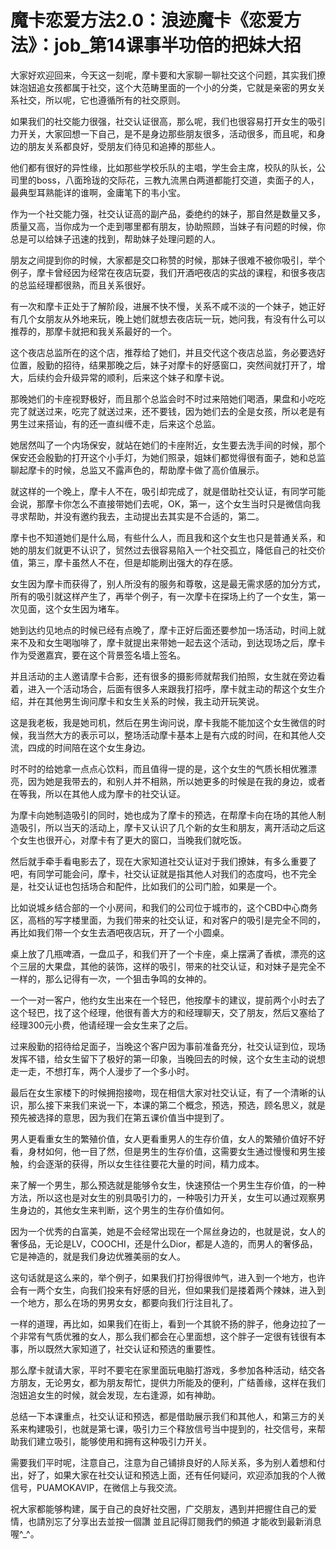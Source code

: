 # 魔卡恋爱方法2.0：浪迹魔卡《恋爱方法》：job_第14课事半功倍的把妹大招

大家好欢迎回来，今天这一刻呢，摩卡要和大家聊一聊社交这个问题，其实我们撩妹泡妞追女孩都属于社交，这个大范畴里面的一个小的分类，它就是亲密的男女关系社交，所以呢，它也遵循所有的社交原则。

如果我们的社交能力很强，社交认证很高，那么呢，我们也很容易打开女生的吸引力开关，大家回想一下自己，是不是身边那些朋友很多，活动很多，而且呢，和身边的朋友关系都良好，受朋友们待见和追捧的那些人。

他们都有很好的异性缘，比如那些学校乐队的主唱，学生会主席，校队的队长，公司里的boss，八面玲珑的交际花，三教九流黑白两道都能打交道，卖面子的人，最典型耳熟能详的谁啊，金庸笔下的韦小宝。

作为一个社交能力强，社交认证高的副产品，委绝约的妹子，那自然是数量又多，质量又高，当你成为一个走到哪里都有朋友，协助照顾，当妹子有问题的时候，你总是可以给妹子迅速的找到，帮助妹子处理问题的人。

朋友之间提到你的时候，大家都是交口称赞的时候，那妹子很难不被你吸引，举个例子，摩卡曾经因为经常在夜店玩耍，我们开酒吧夜店的实战的课程，和很多夜店的总监经理都很熟，而且关系很好。

有一次和摩卡正处于了解阶段，进展不快不慢，关系不咸不淡的一个妹子，她正好有几个女朋友从外地来玩，晚上她们就想去夜店玩一玩，她问我，有没有什么可以推荐的，那摩卡就把和我关系最好的一个。

这个夜店总监所在的这个店，推荐给了她们，并且交代这个夜店总监，务必要选好位置，殷勤的招待，结果那晚之后，妹子对摩卡的好感窗口，突然间就打开了，增大，后续约会升级异常的顺利，后来这个妹子和摩卡说。

那晚她们的卡座视野极好，而且那个总监会时不时过来陪她们喝酒，果盘和小吃吃完了就送过来，吃完了就送过来，还不要钱，因为她们去的全是女孩，所以老是有男生过来搭讪，有的还一直纠缠不走，后来这个总监。

她居然叫了一个内场保安，就站在她们的卡座附近，女生要去洗手间的时候，那个保安还会殷勤的打开这个小手灯，为她们照录，姐妹们都觉得很有面子，她和总监聊起摩卡的时候，总监又不露声色的，帮助摩卡做了高价值展示。

就这样的一个晚上，摩卡人不在，吸引却完成了，就是借助社交认证，有同学可能会说，那摩卡你怎么不直接带她们去呢，OK，第一，这个女生当时只是微信向我寻求帮助，并没有邀约我去，主动提出去其实是不合适的，第二。

摩卡也不知道她们是什么局，有些什么人，而且我和这个女生也只是普通关系，和她的朋友们就更不认识了，贸然过去很容易陷入一个社交孤立，降低自己的社交价值，第三，摩卡虽然人不在，但是却能刷出强大的存在感。

女生因为摩卡而获得了，别人所没有的服务和尊敬，这是最无需求感的加分方式，所有的吸引就这样产生了，再举个例子，有一次摩卡在探场上约了一个女生，第一次见面，这个女生因为堵车。

她到达约见地点的时候已经有点晚了，摩卡正好后面还要参加一场活动，时间上就来不及和女生喝咖啡了，摩卡就提出来带她一起去这个活动，到达现场之后，摩卡作为受邀嘉宾，要在这个背景签名墙上签名。

并且活动的主人邀请摩卡合影，还有很多的摄影师就帮我们拍照，女生就在旁边看着，进入一个活动场合，后面有很多人来跟我打招呼，摩卡就主动的帮这个女生介绍，并在其他男生询问摩卡和女生关系的时候，我主动开玩笑说。

这是我老板，我是她司机，然后在男生询问说，摩卡我能不能加这个女生微信的时候，我当然大方的表示可以，整场活动摩卡基本上是有六成的时间，在和其他人交流，四成的时间陪在这个女生身边。

时不时的给她拿一点点心饮料，而且值得一提的是，这个女生的气质长相优雅漂亮，因为她是我带去的，和别人并不相熟，所以她更多的时候是在我的身边，或者在等我，所以在其他人成为摩卡的社交认证。

为摩卡向她制造吸引的同时，她也成为了摩卡的预选，在帮摩卡向在场的其他人制造吸引，所以当天的活动上，摩卡又认识了几个新的女生和朋友，离开活动之后这个女生也很开心，对摩卡有了更大的窗口，当晚我们就吃饭。

然后就手牵手看电影去了，现在大家知道社交认证对于我们撩妹，有多么重要了吧，有同学可能会问，摩卡，社交认证就是指其他人对我们的态度吗，也不完全是，社交认证也包括场合和配件，比如我们的公司门脸，如果是一个。

比如说城乡结合部的一个小房间，和我们的公司位于城市的，这个CBD中心商务区，高档的写字楼里面，为我们带来的社交认证，和对客户的吸引是完全不同的，再比如我们带一个女生去酒吧夜店玩，开了一个小圆桌。

桌上放了几瓶啤酒，一盘瓜子，和我们开了一个卡座，桌上摆满了香槟，漂亮的这个三层的大果盘，其他的装饰，这样的吸引，带来的社交认证，和对妹子是完全不一样的，那么记得有一次，一个狙击争鸣的女神的。

一个一对一客户，他约女生出来在一个轻巴，他按摩卡的建议，提前两个小时去了这个轻巴，找了这个经理，他很有善大方的和经理聊天，交了朋友，然后又塞给了经理300元小费，他请经理一会女生来了之后。

过来殷勤的招待给足面子，当晚这个客户因为事前准备充分，社交认证到位，现场发挥不错，给女生留下了极好的第一印象，当晚回去的时候，这个女生主动的说想走一走，不想打车，两个人漫步了一个多小时。

最后在女生家楼下的时候拥抱接吻，现在相信大家对社交认证，有了一个清晰的认识，那么接下来我们来说一下，本课的第二个概念，预选，预选，顾名思义，就是预先被选择的意思，因为我们在第五课价值当中提到了。

男人更看重女生的繁殖价值，女人更看重男人的生存价值，女人的繁殖价值好不好看，身材如何，他一目了然，但是男生的生存价值，这需要女生通过慢慢和男生接触，约会逐渐的获得，所以女生往往要花大量的时间，精力成本。

来了解一个男生，那么预选就是能够令女生，快速预估一个男生生存价值，的一种方法，所以这也是对女生的别具吸引力的，一种吸引力开关，女生可以通过观察男生身边的，其他女生来判断，这个男生的生存价值如何。

因为一个优秀的白富美，她是不会经常出现在一个屌丝身边的，也就是说，女人的奢侈品，无论是LV，COOCHI，还是什么Dior，都是人造的，而男人的奢侈品，它是神造的，就是我们身边优雅美丽的女人。

这句话就是这么来的，举个例子，如果我们打扮得很帅气，进入到一个地方，也许会有一两个女生，向我们投来有好感的目光，但如果我们是搂着两个辣妹，进入到一个地方，那么在场的男男女女，都要向我们行注目礼了。

一样的道理，再比如，如果我们在街上，看到一个其貌不扬的胖子，他身边拉了一个非常有气质优雅的女人，那么我们都会在心里面想，这个胖子一定很有钱很有本事，所以既然大家知道了，社交认证和预选的重要性。

那么摩卡就请大家，平时不要宅在家里面玩电脑打游戏，多参加各种活动，结交各方朋友，无论男女，都为朋友帮忙，提供力所能及的便利，广结善缘，这样在我们泡妞追女生的时候，就会发现，左右逢源，如有神助。

总结一下本课重点，社交认证和预选，都是借助展示我们和其他人，和第三方的关系来构建吸引，也就是第七课，吸引力三个释放信号当中提到的，社交信号，来帮助我们建立吸引，能够使用和拥有这种吸引力开关。

需要我们平时呢，注意自己，注意为自己铺排良好的人际关系，多为别人着想和付出，好了，如果大家在社交认证和预选上面，还有任何疑问，欢迎添加我的个人微信号，PUAMOKAVIP，在微信上与我交流。

祝大家都能够构建，属于自己的良好社交圈，广交朋友，遇到并把握住自己的爱情，也請別忘了分享出去並按一個讚 並且記得訂閱我們的頻道 才能收到最新消息喔^_^。

